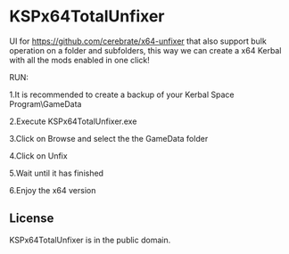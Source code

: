 # KSPx64TotalUnfixer

  UI for https://github.com/cerebrate/x64-unfixer that also support bulk operation on a folder and subfolders, this way we can create a x64 Kerbal with all the mods enabled in one click!
  
  RUN:
  
  1.It is recommended to create a backup of your Kerbal Space Program\GameData
  
  2.Execute KSPx64TotalUnfixer.exe
  
  3.Click on Browse and select the the GameData folder
  
  4.Click on Unfix
  
  5.Wait until it has finished
  
  6.Enjoy the x64 version
  
License
-------
KSPx64TotalUnfixer is in the public domain.
